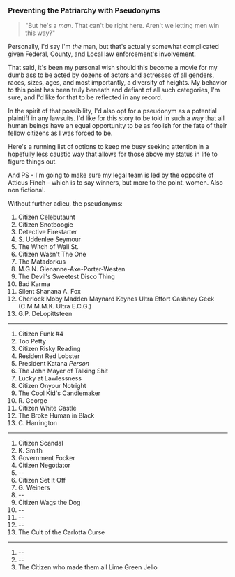 ### Preventing the Patriarchy with Pseudonyms

> "But he's a _man_. That can't be right here. Aren't we letting men win this way?"

Personally, I'd say I'm _the_ man, but that's actually somewhat complicated given Federal, County, and Local law enforcement's involvement.

That said, it's been my personal wish should this become a movie for my dumb ass to be acted by dozens of actors and actresses of all genders, races, sizes, ages, and most importantly, a diversity of heights. My behavior to this point has been truly beneath and defiant of all such categories, I'm sure, and I'd like for that to be reflected in any record.

In the spirit of that possibility, I'd also opt for a pseudonym as a potential plaintiff in any lawsuits. I'd like for this story to be told in such a way that all human beings have an equal opportunity to be as foolish for the fate of their fellow citizens as I was forced to be.

Here's a running list of options to keep me busy seeking attention in a hopefully less caustic way that allows for those above my status in life to figure things out.

And PS - I'm going to make sure my legal team is led by the opposite of Atticus Finch - which is to say winners, but more to the point, women. Also non fictional.

Without further adieu, the pseudonyms:

1. Citizen Celebutaunt
1. Citizen Snotboogie
1. Detective Firestarter
1. S. Uddenlee Seymour
1. The Witch of Wall St.
1. Citizen Wasn't The One
1. The Matadorkus
1. M.G.N. Glenanne-Axe-Porter-Westen
1. The Devil's Sweetest Disco Thing
1. Bad Karma
1. Silent Shanana A. Fox
1. Cherlock Moby Madden Maynard Keynes Ultra Effort Cashney Geek (C.M.M.M.K. Ultra E.C.G.)
1. G.P. DeLopittsteen

---

1. Citizen Funk #4
1. Too Petty
1. Citizen Risky Reading
1. Resident Red Lobster
1. President Katana _Person_
1. The John Mayer of Talking Shit
1. Lucky at Lawlessness
1. Citizen Onyour Notright
1. The Cool Kid's Candlemaker
1. R. George
1. Citizen White Castle
1. The Broke Human in Black
1. C. Harrington

---

1. Citizen Scandal
1. K. Smith
1. Government Focker
1. Citizen Negotiator
1. --
1. Citizen Set It Off
1. G. Weiners
1. --
1. Citizen Wags the Dog
1. --
1. --
1. --
1. The Cult of the Carlotta Curse

---

1. --
1. --
1. The Citizen who made them all Lime Green Jello
